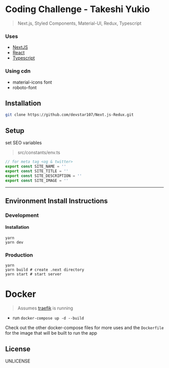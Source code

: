 # Coding Challenge - Takeshi Yukio
> Next.js, Styled Components, Material-UI, Redux, Typescript

### Uses
 - [NextJS](https://github.com/zeit/next.js)
 - [React](https://github.com/facebook/react)
 - [Typescript](https://github.com/Microsoft/TypeScript)

### Using cdn
 - material-icons font
 - roboto-font

## Installation

```sh
git clone https://github.com/devstar107/Next.js-Redux.git
```
## Setup

set SEO variables

> src/constants/env.ts

```typescript
// for meta tag <og & twitter>
export const SITE_NAME = ''
export const SITE_TITLE = ''
export const SITE_DESCRIPTION = ''
export const SITE_IMAGE = ''
```

---

## Environment Install Instructions

### Development

#### Installation

```
yarn
yarn dev
```

### Production

```
yarn
yarn build # create .next directory
yarn start # start server
```

# Docker
> Assumes [traefik](https://traefik.io) is running
* run `docker-compose up -d --build`

Check out the other docker-compose files for more uses and the `Dockerfile` for the image 
that will be built to run the app
 
## License

UNLICENSE
